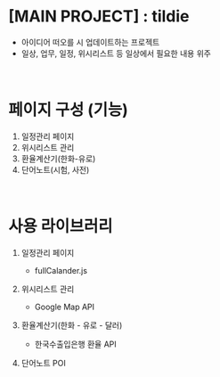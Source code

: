 # [MAIN PROJECT] : tildie
  - 아이디어 떠오를 시 업데이트하는 프로젝트
  - 일상, 업무, 일정, 위시리스트 등 일상에서 필요한 내용 위주

<br/>

# 페이지 구성 (기능)
  1. 일정관리 페이지
  2. 위시리스트 관리
  3. 환율계산기(한화-유로)
  4. 단어노트(시험, 사전)


<br/>

# 사용 라이브러리
 1. 일정관리 페이지
    - fullCalander.js

 2. 위시리스트 관리
    - Google Map API

 3. 환율계산기(한화 - 유로 - 달러)
    - 한국수출입은행 환율 API

 4. 단어노트
    POI

